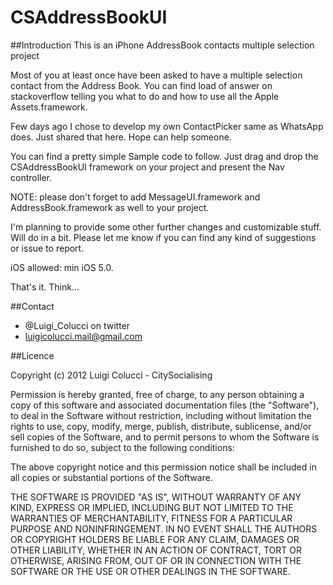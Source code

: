 CSAddressBookUI
===============
##Introduction 
This is an iPhone AddressBook contacts multiple selection project

Most of you at least once have been asked to have a multiple selection contact from the Address Book. 
You can find load of answer on stackoverflow telling you what to do and how to use all the Apple Assets.framework.

Few days ago I chose to develop my own ContactPicker same as WhatsApp does. Just shared that here. Hope can help someone.

You can find a pretty simple Sample code to follow. Just drag and drop the CSAddressBookUI framework on your project and present the Nav controller.

NOTE: please don't forget to add MessageUI.framework and AddressBook.framework as well to your project.

I'm planning to provide some other further changes and customizable stuff. Will do in a bit.
Please let me know if you can find any kind of suggestions or issue to report.

iOS allowed: min iOS 5.0.

That's it. Think...

##Contact

* <link>@Luigi_Colucci</link> on twitter
* luigicolucci.mail@gmail.com

##Licence

Copyright (c) 2012 Luigi Colucci - CitySocialising

Permission is hereby granted, free of charge, to any person obtaining a copy
of this software and associated documentation files (the "Software"), to deal
in the Software without restriction, including without limitation the rights
to use, copy, modify, merge, publish, distribute, sublicense, and/or sell
copies of the Software, and to permit persons to whom the Software is
furnished to do so, subject to the following conditions:

The above copyright notice and this permission notice shall be included in
all copies or substantial portions of the Software.

THE SOFTWARE IS PROVIDED "AS IS", WITHOUT WARRANTY OF ANY KIND, EXPRESS OR
IMPLIED, INCLUDING BUT NOT LIMITED TO THE WARRANTIES OF MERCHANTABILITY,
FITNESS FOR A PARTICULAR PURPOSE AND NONINFRINGEMENT. IN NO EVENT SHALL THE
AUTHORS OR COPYRIGHT HOLDERS BE LIABLE FOR ANY CLAIM, DAMAGES OR OTHER
LIABILITY, WHETHER IN AN ACTION OF CONTRACT, TORT OR OTHERWISE, ARISING FROM,
OUT OF OR IN CONNECTION WITH THE SOFTWARE OR THE USE OR OTHER DEALINGS IN
THE SOFTWARE.